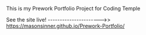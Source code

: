 This is my Prework Portfolio Project for Coding Temple

See the site live! ---------------------->> https://masonsinner.github.io/Prework-Portfolio/

